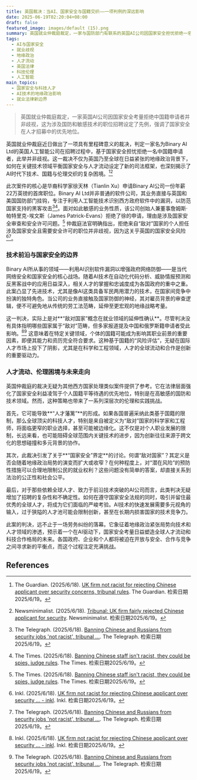 ```yaml
---
title: 英国裁决：当AI、国家安全与国籍交织——一项判例的深远影响
date: 2025-06-19T02:20:04+08:00
draft: false
featured_image: images/default (15).png
summary: 英国就业仲裁庭裁定，一家与国防部门有联系的英国AI公司因国家安全担忧拒绝一名中国籍申请者并非歧视，此举合理。该判决强调了在涉及国家安全的敏感技术领域中，防范来自“敌对”国家的潜在风险是合法考量，而非基于国籍的歧视，对全球AI人才流动和地缘政治下的科技合作产生了深远影响。
tags: 
  - AI与国家安全
  - 就业歧视
  - 地缘政治
  - 人才流动
  - 英国法律
  - 科技伦理
  - 人工智能
main_topics: 
  - 国家安全与科技人才
  - AI技术的地缘政治影响
  - 就业法律新边界
---
```


> 英国就业仲裁庭裁定，一家英国AI公司因国家安全考量拒绝中国籍申请者并非歧视，这为涉及国防和敏感技术的职位招聘设定了先例，强调了国家安全在人才招募中的优先地位。

英国就业仲裁庭近日做出了一项具有里程碑意义的裁决，判定一家名为Binary AI Ltd的英国人工智能公司在招聘过程中，基于国家安全担忧拒绝一名中国籍申请者，此举并非歧视。这一裁决不仅为英国乃至全球在日益紧张的地缘政治背景下，如何在关键技术领域平衡国家安全与人才流动设定了新的司法框架，也深刻揭示了AI时代下技术、国籍与伦理交织的复杂困境。[^1][^2]

此次案件的核心是华裔科学家徐天林（Tianlin Xu）申请Binary AI公司一份年薪22万英镑的首席职位。Binary AI Ltd并非普通的软件公司，其业务直接与英国和美国国防部门挂钩，专注于利用人工智能技术识别西方政府软件中的漏洞，以防范国家支持的黑客攻击[^4][^5]。面对如此敏感的业务性质，该公司创始人兼董事詹姆斯·帕特里克-埃文斯（James Patrick-Evans）拒绝了徐的申请，理由是涉及国家安全审查和安全许可问题。[^5] 仲裁庭法官明确指出，拒绝来自“敌对”国家的个人担任涉及国家安全且需要安全许可的职位并非歧视，因为这关乎英国的国家安全风险[^3][^4]。

### 技术前沿与国家安全的边界

Binary AI所从事的领域——利用AI识别软件漏洞以增强政府网络防御——是当代网络安全和国家安全的核心战场。随着AI技术在自动化代码分析、威胁情报预测和反黑客战中的应用日益深入，相关人才的掌握和忠诚度成为各国政府的重中之重。此案凸显了先进技术，尤其是像AI这类具备军民两用潜力的技术，在国家间竞争中扮演的独特角色。当公司的业务直接触及国家防御的神经，其对雇员背景的审查逻辑，便不可避免地从传统的劳工法范畴，延伸至更宏观的地缘战略考量。

这一判决，实际上是对**“敌对国家”概念在就业领域的延伸性确认**。尽管判决没有具体指明哪些国家属于“敌对”范畴，但多家报道提及中国和俄罗斯籍申请者受此影响。[^3][^4] 这意味着在特定关键领域，个体的国籍可能成为影响其职业前景的重要因素，即便其能力和资历完全符合要求。这种基于国籍的“风险评估”，无疑在国际人才市场上投下了阴影，尤其是在科学和工程领域，人才的全球流动和合作是创新的重要驱动力。

### 人才流动、伦理困境与未来走向

英国仲裁庭的裁决无疑为其他西方国家处理类似案件提供了参考。它在法律层面强化了国家安全利益凌驾于个人国籍平等待遇的优先地位，特别是在高敏感的国防和技术领域。然而，这种策略也带来了一系列深层次的伦理和实践挑战。

首先，它可能导致**“人才藩篱”**的形成。如果各国普遍采纳此类基于国籍的限制，那么全球顶尖的科技人才，特别是来自被定义为“敌对”国家的科学家和工程师，将面临更窄的职业选择，甚至可能被边缘化。这不仅是对个人职业发展的限制，长远来看，也可能阻碍全球范围内关键技术的进步，因为创新往往来源于跨文化的思想碰撞和多元背景的协作。

其次，此裁决引发了关于**“国家安全”界定**的讨论。何谓“敌对国家”？其定义是否会随着地缘政治局势的演变而扩大或收窄？在何种程度上，对“潜在风险”的预防性措施可以合理地限制公民的就业权利？这些问题没有简单的答案，却直接关系到法治的公正性和社会公平。

最后，对于那些依赖全球人才、致力于前沿技术突破的AI公司而言，此类判决无疑增加了招聘的复杂性和不确定性。如何在遵守国家安全法规的同时，吸引并留住最优秀的全球人才，将成为它们面临的严峻考验。AI技术的快速发展需要多元视角的输入，过于狭隘的人才池可能会限制创新，甚至在长期内损害国家的技术竞争力。

此案的判决，远不止于一场劳务纠纷的落幕。它象征着地缘政治紧张局势向技术和人才领域的渗透，预示着一个在AI驱动下，国家安全考量日益塑造全球人才流动和科技合作格局的未来。各国政府、企业和个人都将被迫在开放与安全、合作与竞争之间寻求新的平衡点，而这个过程注定充满挑战。

## References
[^1]: The Guardian. (2025/6/18). [UK firm not racist for rejecting Chinese applicant over security concerns, tribunal rules](https://www.theguardian.com/law/2025/jun/18/uk-company-binary-ai-ltd-not-racist-chinese-applicant-security-concerns-tribunal-rules). The Guardian. 检索日期2025/6/19。
[^2]: Newsminimalist. (2025/6/18). [Tribunal: UK firm fairly rejected Chinese applicant for security](https://www.newsminimalist.com/articles/tribunal-uk-firm-fairly-rejected-chinese-applicant-for-security-f810a162). Newsminimalist. 检索日期2025/6/19。
[^3]: Inkl. (2025/6/18). [UK firm not racist for rejecting Chinese applicant over security ... - inkl](https://www.inkl.com/news/uk-firm-not-racist-for-rejecting-chinese-applicant-over-security-concerns-tribunal-rules). Inkl. 检索日期2025/6/19。
[^4]: The Telegraph. (2025/6/18). [Banning Chinese and Russians from security jobs 'not racist', tribunal ...](https://www.telegraph.co.uk/news/2025/06/18/banning-chinese-russians-security-jobs-not-racist-tribunal/). The Telegraph. 检索日期2025/6/19。
[^5]: The Times. (2025/6/18). [Banning Chinese staff isn't racist, they could be spies, judge rules](https://www.thetimes.com/uk/law/article/banning-chinese-staff-isnt-racist-they-could-be-spies-judge-rules-k2pl8xhqb). The Times. 检索日期2025/6/19。
